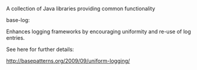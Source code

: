 A collection of Java libraries providing common functionality

base-log:

Enhances logging frameworks by encouraging uniformity and re-use of log entries.

See here for further details:

http://basepatterns.org/2009/09/uniform-logging/